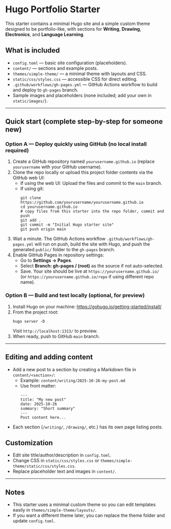 # Hugo Portfolio Starter

This starter contains a minimal Hugo site and a simple custom theme designed to be portfolio-like,
with sections for **Writing**, **Drawing**, **Electronics**, and **Language Learning**.

## What is included
- `config.toml` — basic site configuration (placeholders).
- `content/` — sections and example posts.
- `themes/simple-theme/` — a minimal theme with layouts and CSS.
- `static/css/styles.css` — accessible CSS for direct editing.
- `.github/workflows/gh-pages.yml` — GitHub Actions workflow to build and deploy to `gh-pages` branch.
- Sample images and placeholders (none included; add your own in `static/images/`).

---

## Quick start (complete step-by-step for someone new)

### Option A — Deploy quickly using GitHub (no local install required)
1. Create a GitHub repository named `yourusername.github.io` (replace `yourusername` with your GitHub username).
2. Clone the repo locally or upload this project folder contents via the GitHub web UI:
   - If using the web UI: Upload the files and commit to the `main` branch.
   - If using git:
     ```
     git clone https://github.com/yourusername/yourusername.github.io
     cd yourusername.github.io
     # copy files from this starter into the repo folder, commit and push
     git add .
     git commit -m "Initial Hugo starter site"
     git push origin main
     ```
3. Wait a minute. The GitHub Actions workflow `.github/workflows/gh-pages.yml` will run on push, build the site with Hugo, and push the generated `public/` folder to the `gh-pages` branch.
4. Enable GitHub Pages in repository settings:
   - Go to **Settings → Pages**.
   - Select **Branch: gh-pages / (root)** as the source if not auto-selected.
   - Save. Your site should be live at `https://yourusername.github.io/` (or `https://yourusername.github.io/repo` if using different repo name).

### Option B — Build and test locally (optional, for preview)
1. Install Hugo on your machine: https://gohugo.io/getting-started/install/
2. From the project root:
   ```
   hugo server -D
   ```
   Visit `http://localhost:1313/` to preview.
3. When ready, push to GitHub `main` branch.

---

## Editing and adding content
- Add a new post to a section by creating a Markdown file in `content/<section>/`:
  - Example: `content/writing/2025-10-26-my-post.md`
  - Use front matter:
    ```
    ---
    title: "My new post"
    date: 2025-10-26
    summary: "Short summary"
    ---
    Post content here...
    ```
- Each section (`/writing/`, `/drawing/`, etc.) has its own page listing posts.

## Customization
- Edit site title/author/description in `config.toml`.
- Change CSS in `static/css/styles.css` or `themes/simple-theme/static/css/styles.css`.
- Replace placeholder text and images in `content/`.

---

## Notes
- This starter uses a minimal custom theme so you can edit templates easily in `themes/simple-theme/layouts/`.
- If you want a different theme later, you can replace the theme folder and update `config.toml`.

